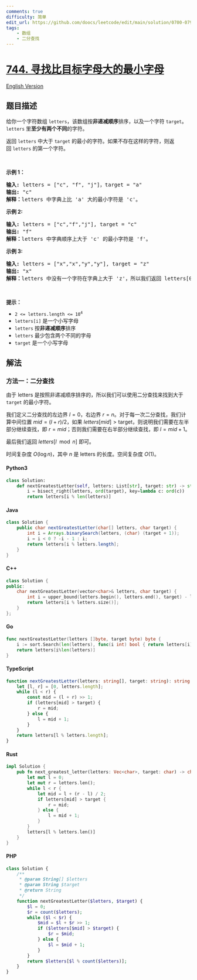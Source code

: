 ```yaml
---
comments: true
difficulty: 简单
edit_url: https://github.com/doocs/leetcode/edit/main/solution/0700-0799/0744.Find%20Smallest%20Letter%20Greater%20Than%20Target/README.md
tags:
    - 数组
    - 二分查找
---
```


<!-- problem:start -->

# [744. 寻找比目标字母大的最小字母](https://leetcode.cn/problems/find-smallest-letter-greater-than-target)

[English Version](/solution/0700-0799/0744.Find%20Smallest%20Letter%20Greater%20Than%20Target/README_EN.md)

## 题目描述

<!-- description:start -->

<p>给你一个字符数组 <code>letters</code>，该数组按<strong>非递减顺序</strong>排序，以及一个字符 <code>target</code>。<code>letters</code>&nbsp;里<strong>至少有两个不同</strong>的字符。</p>

<p>返回&nbsp;<code>letters</code>&nbsp;中大于 <code>target</code> 的最小的字符。如果不存在这样的字符，则返回&nbsp;<code>letters</code> 的第一个字符。</p>

<p>&nbsp;</p>

<p><strong>示例 1：</strong></p>

<pre>
<strong>输入: </strong>letters = ["c", "f", "j"]，target = "a"
<strong>输出:</strong> "c"
<strong>解释：</strong>letters 中字典上比 'a' 大的最小字符是 'c'。</pre>

<p><strong>示例 2:</strong></p>

<pre>
<strong>输入:</strong> letters = ["c","f","j"], target = "c"
<strong>输出:</strong> "f"
<strong>解释：</strong>letters 中字典顺序上大于 'c' 的最小字符是 'f'。</pre>

<p><strong>示例 3:</strong></p>

<pre>
<strong>输入:</strong> letters = ["x","x","y","y"], target = "z"
<strong>输出:</strong> "x"
<strong>解释：</strong>letters 中没有一个字符在字典上大于 'z'，所以我们返回 letters[0]。</pre>

<p>&nbsp;</p>

<p><strong>提示：</strong></p>

<ul>
	<li><code>2 &lt;= letters.length &lt;= 10<sup>4</sup></code></li>
	<li><code>letters[i]</code>&nbsp;是一个小写字母</li>
	<li><code>letters</code> 按<strong>非递减顺序</strong>排序</li>
	<li><code>letters</code> 最少包含两个不同的字母</li>
	<li><code>target</code> 是一个小写字母</li>
</ul>

<!-- description:end -->

## 解法

<!-- solution:start -->

### 方法一：二分查找

由于 $\text{letters}$ 是按照非递减顺序排序的，所以我们可以使用二分查找来找到大于 `target` 的最小字符。

我们定义二分查找的左边界 $l = 0$，右边界 $r = n$。对于每一次二分查找，我们计算中间位置 $mid = (l + r) / 2$，如果 $letters[mid] > \text{target}$，则说明我们需要在左半部分继续查找，即 $r = mid$；否则我们需要在右半部分继续查找，即 $l = mid + 1$。

最后我们返回 $letters[l \mod n]$ 即可。

时间复杂度 $O(\log n)$，其中 $n$ 是 $\text{letters}$ 的长度。空间复杂度 $O(1)$。

<!-- tabs:start -->

#### Python3

```python
class Solution:
    def nextGreatestLetter(self, letters: List[str], target: str) -> str:
        i = bisect_right(letters, ord(target), key=lambda c: ord(c))
        return letters[i % len(letters)]
```

#### Java

```java
class Solution {
    public char nextGreatestLetter(char[] letters, char target) {
        int i = Arrays.binarySearch(letters, (char) (target + 1));
        i = i < 0 ? -i - 1 : i;
        return letters[i % letters.length];
    }
}
```

#### C++

```cpp
class Solution {
public:
    char nextGreatestLetter(vector<char>& letters, char target) {
        int i = upper_bound(letters.begin(), letters.end(), target) - letters.begin();
        return letters[i % letters.size()];
    }
};
```

#### Go

```go
func nextGreatestLetter(letters []byte, target byte) byte {
	i := sort.Search(len(letters), func(i int) bool { return letters[i] > target })
	return letters[i%len(letters)]
}
```

#### TypeScript

```ts
function nextGreatestLetter(letters: string[], target: string): string {
    let [l, r] = [0, letters.length];
    while (l < r) {
        const mid = (l + r) >> 1;
        if (letters[mid] > target) {
            r = mid;
        } else {
            l = mid + 1;
        }
    }
    return letters[l % letters.length];
}
```

#### Rust

```rust
impl Solution {
    pub fn next_greatest_letter(letters: Vec<char>, target: char) -> char {
        let mut l = 0;
        let mut r = letters.len();
        while l < r {
            let mid = l + (r - l) / 2;
            if letters[mid] > target {
                r = mid;
            } else {
                l = mid + 1;
            }
        }
        letters[l % letters.len()]
    }
}
```

#### PHP

```php
class Solution {
    /**
     * @param String[] $letters
     * @param String $target
     * @return String
     */
    function nextGreatestLetter($letters, $target) {
        $l = 0;
        $r = count($letters);
        while ($l < $r) {
            $mid = $l + $r >> 1;
            if ($letters[$mid] > $target) {
                $r = $mid;
            } else {
                $l = $mid + 1;
            }
        }
        return $letters[$l % count($letters)];
    }
}
```

<!-- tabs:end -->

<!-- solution:end -->

<!-- problem:end -->
